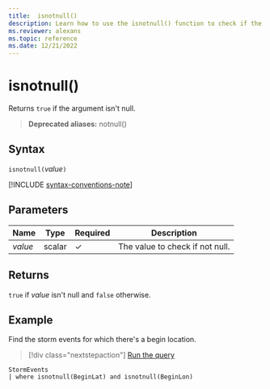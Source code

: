 ```yaml
---
title:  isnotnull()
description: Learn how to use the isnotnull() function to check if the argument isn't null.
ms.reviewer: alexans
ms.topic: reference
ms.date: 12/21/2022
---
```

# isnotnull()

Returns `true` if the argument isn't null.

> **Deprecated aliases:** notnull()

## Syntax

`isnotnull(`*value*`)`

[!INCLUDE [syntax-conventions-note](../../includes/syntax-conventions-note.md)]

## Parameters

| Name | Type | Required | Description |
|--|--|--|--|
|*value*|scalar|&check;| The value to check if not null.|

## Returns

`true` if *value* isn't null and `false` otherwise.

## Example

Find the storm events for which there's a begin location.

> [!div class="nextstepaction"]
> <a href="https://dataexplorer.azure.com/clusters/help/databases/Samples?query=H4sIAAAAAAAAAwsuyS/KdS1LzSsp5uWqUSjPSC1KVcgszssvySvNydFwSk3PzPNJLNFUSMxLwRDPz9MEAOSBMshAAAAA" target="_blank">Run the query</a>

```kusto
StormEvents
| where isnotnull(BeginLat) and isnotnull(BeginLon)
```
